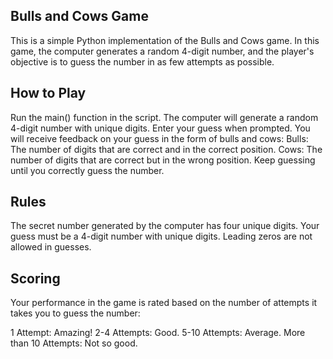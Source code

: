 ## Bulls and Cows Game

This is a simple Python implementation of the Bulls and Cows game. In this game, the computer generates a random 4-digit number, and the player's objective is to guess the number in as few attempts as possible.

## How to Play

Run the main() function in the script.
The computer will generate a random 4-digit number with unique digits.
Enter your guess when prompted.
You will receive feedback on your guess in the form of bulls and cows:
Bulls: The number of digits that are correct and in the correct position.
Cows: The number of digits that are correct but in the wrong position.
Keep guessing until you correctly guess the number.

## Rules

The secret number generated by the computer has four unique digits.
Your guess must be a 4-digit number with unique digits.
Leading zeros are not allowed in guesses.

## Scoring

Your performance in the game is rated based on the number of attempts it takes you to guess the number:

1 Attempt: Amazing!
2-4 Attempts: Good.
5-10 Attempts: Average.
More than 10 Attempts: Not so good.
